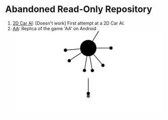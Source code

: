 # Abandoned Read-Only Repository

1.  [2D Car AI](https://github.com/ad71/Unity-Projects/tree/master/2D%20Car%20AI): [Doesn't work] First attempt at a 2D Car AI.
2.  [AA](https://github.com/ad71/Unity-Projects/tree/master/AA): Replica of the game 'AA' on Android
![title](AA/ss.jpg)
